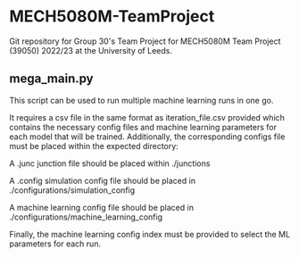 # MECH5080M-TeamProject
Git repository for Group 30's Team Project for MECH5080M Team Project (39050) 2022/23 at the University of Leeds.

## mega_main.py
This script can be used to run multiple machine learning runs in one go. 

It requires a csv file in the same format as iteration_file.csv provided which contains the necessary config files and machine learning parameters for each model that will be trained.
Additionally, the corresponding configs file must be placed within the expected directory:

A .junc junction file should be placed within ./junctions

A .config simulation config file should be placed in ./configurations/simulation_config

A machine learning config file should be placed in ./configurations/machine_learning_config

Finally, the machine learning config index must be provided to select the ML parameters for each run.